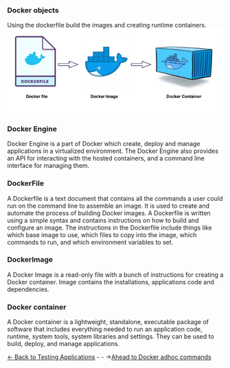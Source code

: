 ### Docker objects
Using the dockerfile build the images and creating runtime containers.
![dockercomponents](./Images/dockerobjects.PNG)

### Docker Engine
Docker Engine is a part of Docker which create, deploy and manage applications in a virtualized environment. The Docker Engine also provides an API for interacting with the hosted containers, and a command line interface for managing them.
### DockerFile
A Dockerfile is a text document that contains all the commands a user could run on the command line to assemble an image. It is used to create and automate the process of building Docker images. A Dockerfile is written using a simple syntax and contains instructions on how to build and configure an image. The instructions in the Dockerfile include things like which base image to use, which files to copy into the image, which commands to run, and which environment variables to set.
### DockerImage
A Docker Image is a read-only file with a bunch of instructions for creating a Docker container. Image contains the installations, applications code and dependencies.
### Docker container
A Docker container is a lightweight, standalone, executable package of software that includes everything needed to run an application code, runtime, system tools, system libraries and settings. They can be used to build, deploy, and manage applications.

[<- Back to Testing Applications](../../../TestingApplications.md) - - ->[Ahead to Docker adhoc commands](./DockerUsefulCommands.md)
